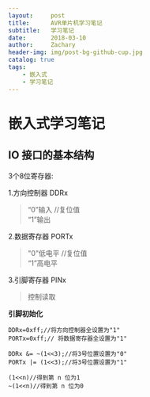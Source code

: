 ```yaml
---
layout:     post
title:      AVR单片机学习笔记
subtitle:   学习笔记
date:       2018-03-10
author:     Zachary
header-img: img/post-bg-github-cup.jpg
catalog: true
tags:
    - 嵌入式
    - 学习笔记
---
```


# 嵌入式学习笔记

## IO 接口的基本结构

3个8位寄存器:

1.方向控制器 DDRx  
> “0”输入  //复位值  
> “1”输出 

2.数据寄存器 PORTx  
> "0"低电平  //复位值  
> “1”高电平  

3.引脚寄存器 PINx  
> 控制读取  

 **引脚初始化** 
 
``` 
DDRx=0xff;//将方向控制器全设置为"1"  
PORTx=0xff;// 将数据寄存器全设置为"1"  

DDRx &= ~(1<<3);//将3号位置设置为"0"  
PORTx |= (1<<3);//将3号位置设置为"1"  
 
(1<<n)//得到第 n 位为1  
~(1<<n)//得到第 n 位为0
```

